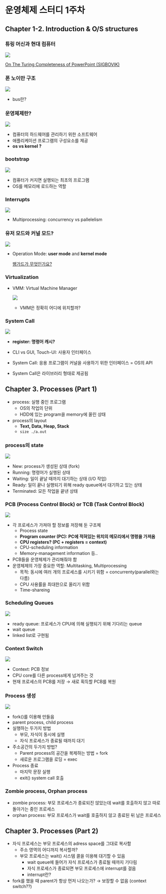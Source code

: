 # 운영체제 스터디 1주차
## Chapter 1-2. Introduction & O/S structures

### 튜링 머신과 현대 컴퓨터

![](../resources/2024-01-01-21-54-38.png)

[On The Turing Completeness of PowerPoint (SIGBOVIK)](https://youtu.be/uNjxe8ShM-8?feature=shared)

### 폰 노이만 구조

![](../resources/2024-01-01-21-55-03.png)

- bus란?

### 운영체제란?

![](../resources/2024-01-01-21-55-21.png)

- 컴퓨터의 하드웨어를 관리하기 위한 소프트웨어
- 애플리케이션 프로그램의 구성요소를 제공
- **os vs kernel ?**

### bootstrap

![](../resources/2024-01-01-21-55-38.png)

- 컴퓨터가 커지면 실행되는 최초의 프로그램
- OS를 메모리에 로드하는 역할

### Interrupts

![](../resources/2024-01-01-21-55-58.png)

- Multiprocessing: concurrency vs pallelelism

### 유저 모드와 커널 모드?

![](../resources/2024-01-01-21-56-31.png)

- Operation Mode: **user mode** and **kernel mode**
    
    [뱅가드가 무엇인가요?](https://support-valorant.riotgames.com/hc/ko/articles/360046160933-뱅가드가-무엇인가요-)
    

### Virtualization

- VMM: Virtual Machine Manager
    
    ![](../resources/2024-01-01-21-57-02.png)
    
    - VMM은 정확히 어디에 위치할까?

### System Call

![](../resources/2024-01-01-21-57-31.png)

- **register: 명령어 캐시?**

- CLI vs GUI, Touch-UI: 사용자 인터페이스
- System Call: 응용 프로그램이 커널을 사용하기 위한 인터페이스 = OS의 API
- System Call은 라이브러리 형태로 제공됨

## Chapter 3. Processes (Part 1)

- process: 실행 중인 프로그램
    - OS의 작업의 단위
    - HDD에 있는 program을 memory에 올린 상태
- process의 layout
    - **Text, Data, Heap, Stack**
    - `size ./a.out`

### process의 state

![](../resources/2024-01-01-21-58-10.png)

- New: process가 생성된 상태 (fork)
- Running: 명령어가 실행된 상태
- Waiting: 일이 끝날 때까지 대기하는 상태 (I/O 작업)
- Ready: 일이 끝나 실행되기 위해 ready queue에서 대기하고 있는 상태
- Terminated: 모든 작업을 끝낸 상태

### PCB (Process Control Block) or TCB (Task Control Block)

![](../resources/2024-01-01-21-58-30.png)

- 각 프로세스가 가져야 할 정보를 저장해 둔 구조체
    - Process state
    - **Program counter (PC): PC에 적혀있는 위치의 메모리에서 명령을 가져옴**
    - **CPU registers? (PC + registers = context)**
    - CPU-scheduling information
    - Memory-management information 등..
- PCB들을 운영체제가 관리해줘야 함
- 운영체제의 가장 중요한 역할: Multitasking, Multiprocessing
    - 목적: 동시에 여러 개의 프로세스를 시키기 위함 = concurrenty(parallel와는 다름)
    - CPU 사용률을 최대한으로 올리기 위함
    - Time-shareing

### Scheduling Queues

![](../resources/2024-01-01-21-58-54.png)

- ready queue: 프로세스가 CPU에 의해 실행되기 위해 기다리는 queue
- wait queue
- linked list로 구현됨

### Context Switch

![](../resources/2024-01-01-21-59-12.png)

- Context: PCB 정보
- CPU core를 다른 process에게 넘겨주는 것
- 현재 프로세스의 PCB를 저장 → 새로 획득할 PCB를 복원

### Process 생성

![](../resources/2024-01-01-21-59-30.png)

- fork()를 이용해 만들음
- parent process, child process
- 실행하는 두가지 방법
    - 부모, 자식이 동시에 실행
    - 자식 프로세스가 종료될 때까지 대기
- 주소공간의 두가지 방법?
    - Parent process의 공간을 복제하는 방법 = fork
    - 새로운 프로그램을 로딩 = exec
- Process 종료
    - 마지막 문장 실행
    - exit() system call 호출

### Zombie process, Orphan process

- zombie process: 부모 프로세스가 종료되진 않았는데 wait를 호출하지 않고 따로 돌아가는 중인 프로세스
- orphan process: 부모 프로세스가 wait를 호출하지 않고 종료된 뒤 남은 프로세스

## Chapter 3. Processes (Part 2)

- 자식 프로세스는 부모 프로세스의 adress space를 그대로 복사함
    - 주소 영역의 어디까지 복사할까?
    - 부모 프로세스는 wait() 시스템 콜을 이용해 대기할 수 있음
        - wait queue에 들어가 자식 프로세스가 종료될 때까지 기다림
        - 자식 프로세스가 종료되면 부모 프로세스에 interrupt를 걸음
        - interrupt란?
- fork를 했을 때 parent가 항상 먼저 나오는가? → 보장할 수 없음 (context switch??)